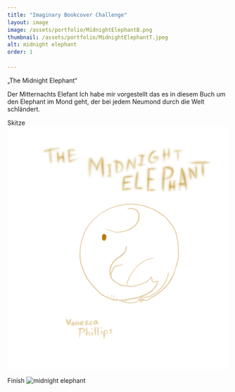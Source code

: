 ```yaml
---
title: "Imaginary Bookcover Challenge"
layout: image
image: /assets/portfolio/MidnightElephantB.png
thumbnail: /assets/portfolio/MidnightElephantT.jpeg
alt: midnight elephant
order: 1

---
```


„The Midnight Elephant“

Der Mitternachts Elefant
Ich habe mir vorgestellt das es in diesem Buch um den Elephant im Mond geht, der bei jedem Neumond durch die Welt schländert.

Skitze
![midnight elephant sketch](../assets/portfolio/MidnightElephantC.png)

Finish
![midnight elephant](../assets/portfolio/MidnightElephantA.png)




